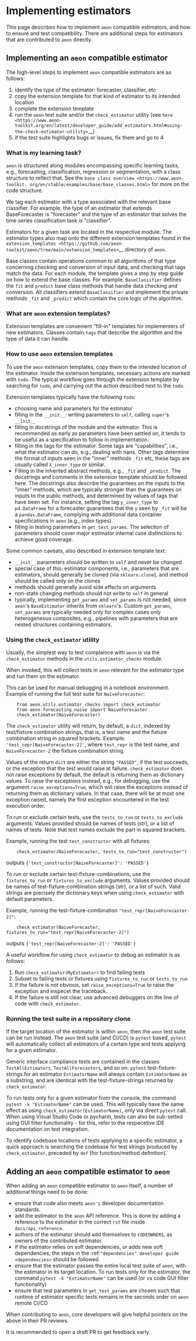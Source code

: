 # Implementing estimators

This page describes how to implement ``aeon`` compatible estimators, and how to ensure and test compatibility.
There are additional steps for estimators that are contributed to ``aeon`` directly.

## Implementing an ``aeon`` compatible estimator

The high-level steps to implement ``aeon`` compatible estimators are as follows:

1.  identify the type of the estimator: forecaster, classifier, etc
2.  copy the extension template for that kind of estimator to its intended location
3.  complete the extension template
4.  run the ``aeon`` test suite and/or the ``check_estimator`` utility (see `here <https://www.aeon-toolkit.org/en/latest/developer_guide/add_estimators.html#using-the-check-estimator-utility>`__)
5.  if the test suite highlights bugs or issues, fix them and go to 4


### What is my learning task?

``aeon`` is structured along modules encompassing specific learning tasks,
e.g., forecasting, classification, regression or segmentation, with a class structure
to reflect that. See the `base class overview <https://www.aeon-toolkit.
org/en/stable/examples/base/base_classes.html>` for more on the code structure.

We tag each estimator with a type associated with the relevant base classifier. For
example, the type of an estimator that extends BaseForecaster is "forecaster" and the
type of an estimator that solves the time series classification task is "classifier".

Estimators for a given task are located in the respective module.
The estimator types also map onto the different extension templates found in
the `extension_templates <https://github.com/aeon-toolkit/aeon/tree/main/extension_templates>`__
directory of ``aeon``.

Base classes contain operations common to all algorithms of that type concerning
checking and conversion of input data, and checking that tags match the data.
For each module, the template gives a step by step guide on how to extend the
base classes. For example, ``BaseClassifier`` defines the ``fit`` and
``predict`` base class methods that handle data checking and conversion.
All classifiers extend ``BaseClassifier`` and implement the private methods ``_fit``
and ``_predict`` which contain the core logic of the algorithm.

### What are ``aeon`` extension templates?

Extension templates are convenient "fill-in" templates for implementers of new estimators.
Classes contain ``tags`` that describe the algorithm and the type of data it can handle.

### How to use ``aeon`` extension templates

To use the ``aeon`` extension templates, copy them to the intended location of the estimator.
Inside the extension templates, necessary actions are marked with ``todo``.
The typical workflow goes through the extension template by searching for ``todo``, and carrying out
the action described next to the ``todo``.

Extension templates typically have the following ``todo``:

*   choosing name and parameters for the estimator
*   filling in the ``__init__``: writing parameters to ``self``, calling ``super``'s ``__init__``
*   filling in docstrings of the module and the estimator. This is recommended as early as parameters have been settled on,
    it tends to be useful as a specification to follow in implementation.
*   filling in the tags for the estimator. Some tags are "capabilities", i.e., what the estimator can do, e.g., dealing with nans.
    Other tags determine the format of inputs seen in the "inner" methods ``_fit``
    etc, these tags are usually called ``X_inner_type`` or similar.
*   Filling in the inherited abstract methods, e.g., ``_fit`` and ``_predict``. The
    docstrings and  comments in the extension template should be followed here.
    The docstrings also describe the guarantees on the inputs to the "inner" methods, which are typically stronger than the guarantees on
    inputs to the public methods, and determined by values of tags that have been set.
    For instance, setting the tag ``y_inner_type`` to ``pd.DataFrame`` for a forecaster guarantees that the ``y`` seen by ``_fit`` will be
    a ``pandas.DataFrame``, complying with additional data container specifications in ``aeon`` (e.g., index types).
*   filling in testing parameters in ``get_test_params``. The selection of parameters should cover major estimator internal case distinctions
    to achieve good coverage.

Some common caveats, also described in extension template text:

*   ``__init__`` parameters should be written to ``self`` and never be changed
*   special case of this: estimator components, i.e., parameters that are estimators, should generally be
    cloned (via ``sklearn.clone``), and method should be called only on the clones
*   methods should generally avoid side effects on arguments
*   non-state changing methods should not write to ``self`` in general
*   typically, implementing ``get_params`` and ``set_params`` is not needed, since ``aeon``'s ``BaseEstimator`` inherits from ``sklearn``'s.
    Custom ``get_params``, ``set_params`` are typically needed only for complex cases only heterogeneous composites, e.g., pipelines with
    parameters that are nested structures containing estimators.


### Using the ``check_estimator`` utility

Usually, the simplest way to test complaince with ``aeon`` is via the
``check_estimator`` methods in the ``utils.estimator_checks`` module.

When invoked, this will collect tests in ``aeon`` relevant for the estimator type and
run them on the estimator.

This can be used for manual debugging in a notebook environment.
Example of running the full test suite for ``NaiveForecaster``:

```{code-block} powershell
    from aeon.utils.estimator_checks import check_estimator
    from aeon.forecasting.naive import NaiveForecaster
    check_estimator(NaiveForecaster)
```

The ``check_estimator`` utility will return, by default, a ``dict``, indexed by test/fixture combination strings,
that is, a test name and the fixture combination string in squared brackets.
Example: ``'test_repr[NaiveForecaster-2]'``, where ``test_repr`` is the test name, and ``NaiveForecaster-2`` the fixture combination string.

Values of the return ``dict`` are either the string ``"PASSED"``, if the test succeeds, or the exception that the test would raise at failure.
``check_estimator`` does not raise exceptions by default, the default is returning them as dictionary values.
To raise the exceptions instead, e.g., for debugging, use the argument ``raise_exceptions=True``,
which will raise the exceptions instead of returning them as dictionary values.
In that case, there will be at most one exception raised, namely the first exception encountered in the test execution order.

To run or exclude certain tests, use the ``tests_to_run`` or ``tests_to_exclude`` arguments.
Values provided should be names of tests (str), or a list of names of tests.
Note that test names exclude the part in squared brackets.

Example, running the test ``test_constructor`` with all fixtures:

```{code-block} powershell
    check_estimator(NaiveForecaster, tests_to_run="test_constructor")
```
outputs
``{'test_constructor[NaiveForecaster]': 'PASSED'}``

To run or exclude certain test-fixture-combinations, use the ``fixtures_to_run`` or ``fixtures_to_exclude`` arguments.
Values provided should be names of test-fixture-combination strings (str), or a list of such.
Valid strings are precisely the dictionary keys when using ``check_estimator`` with default parameters.

Example, running the test-fixture-combination ``"test_repr[NaiveForecaster-2]"``:

```{code-block} powershell
    check_estimator(NaiveForecaster, fixtures_to_run="test_repr[NaiveForecaster-2]")
```
outputs
``{'test_repr[NaiveForecaster-2]': 'PASSED'}``

A useful workflow for using ``check_estimator`` to debug an estimator is as follows:

1. Run ``check_estimator(MyEstimator)`` to find failing tests
2. Subset to failing tests or fixtures using ``fixtures_to_run`` or ``tests_to_run``
3. If the failure is not obvious, set ``raise_exceptions=True`` to raise the exception and inspecet the traceback.
4. If the failure is still not clear, use advanced debuggers on the line of code with ``check_estimator``.

### Running the test suite in a repository clone

If the target location of the estimator is within ``aeon``, then the ``aeon`` test
suite can be run instead. The ``aeon`` test suite (and CI/CD) is ``pytest`` based, ``pytest`` will automatically
collect all estimators of a certain type and tests applying for a given estimator.

Generic interface compliance tests are contained in the classes ``TestAllEstimators``,
``TestAllForecasters``, and so on.
``pytest`` test-fixture-strings for an estimator ``EstimatorName`` will always contain ``EstimatorName`` as a substring,
and are identical with the test-fixture-strings returned by ``check_estimator``.

To run tests only for a given estimator from the console, the command ``pytest -k "EstimatorName"`` can be used.
This will typically have the same effect as using ``check_estimator(EstimatorName)``, only via direct ``pytest`` call.
When using Visual Studio Code or pycharm, tests can also be sub-setted using GUI filter
functionality - for this, refer to the respecetive IDE documentation on test integration.

To identify codebase locations of tests applying to a specific estimator,
a quick approach is searching the codebase for test strings produced by ``check_estimator``, preceded by ``def`` (for function/method definition).


## Adding an ``aeon`` compatible estimator to ``aeon``

When adding an ``aeon`` compatible estimator to ``aeon`` itself, a number of
additional things need to be done:

*   ensure that code also meets ``aeon's`` developer documentation standards.
*   add the estimator to the ``aeon`` API reference. This is done by adding a reference to the estimator in the
    correct ``rst`` file inside ``docs/api_reference``.
*   authors of the estimator should add themselves to ``CODEOWNERS``, as owners of the contributed estimator.
*   if the estimator relies on soft dependencies, or adds new soft dependencies, the steps in the :ref:`"dependencies"
    developer guide <dependencies>` should be followed
*   ensure that the estimator passes the entire local test suite of ``aeon``, with the estimator in its target location.
    To run tests only for the estimator, the command ``pytest -k "EstimatorName"`` can be used (or vs code GUI filter functionality)
*   ensure that test parameters in ``get_test_params`` are chosen such that runtime of estimator specific tests remains in the seconds order
    on ``aeon`` remote CI/CD

When contributing to ``aeon``, core developers will give helpful pointers on the
above in their PR reviews.

It is recommended to open a draft PR to get feedback early.
